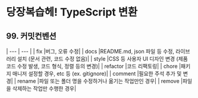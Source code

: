 # 당장복습헤! TypeScript 변환

## 99. 커밋컨벤션

| --- | --- |
| fix |버그, 오류 수정|
| docs |README.md, json 파일 등 수정, 라이브러리 설치 (문서 관련, 코드 수정 없음)|
| style |CSS 등 사용자 UI 디자인 변경 (제품 코드 수정 발생, 코드 형식, 정렬 등의 변경)|
| refactor |코드 리팩토링|
| chore |패키지 매니저 설정할 경우, etc 등 (ex. gitignore)|
| comment |필요한 주석 추가 및 변경|
| rename |파일 또는 폴더 명을 수정하거나 옮기는 작업만인 경우|
| remove |파일을 삭제하는 작업만 수행한 경우|
